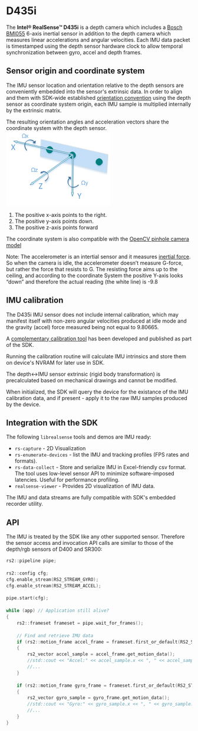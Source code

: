 # D435i

The **Intel® RealSense™ D435i** is a depth camera which includes a [Bosch BMI055](https://www.bosch-sensortec.com/bst/products/all_products/bmi055) 6-axis inertial sensor in addition to the depth camera which measures linear accelerations and angular velocities. Each IMU data packet is timestamped using the depth sensor hardware clock to allow temporal synchronization between gyro, accel and depth frames.

## <a name="origin">Sensor origin and coordinate system</a>
The IMU sensor location and orientation relative to the depth sensors are conveniently embedded into the sensor's extrinsic data. In order to align and them with SDK-wide established [orientation convention](https://github.com/IntelRealSense/librealsense/wiki/Projection-in-RealSense-SDK-2.0#point-coordinates) using the depth sensor as coordinate system origin, each IMU sample is multiplied internally by the extrinsic matrix.

The resulting orientation angles and acceleration vectors share the coordinate system with the depth sensor.  
![D400 Depth Sensor Orientation angles](./img/LRS_CS_axis_base.png)  
1.  The positive x-axis points to the right.  
2.  The positive y-axis points down.  
3.  The positive z-axis points forward  

The coordinate system is also compatible with the [OpenCV pinhole camera model](https://docs.opencv.org/3.4.0/d9/d0c/group__calib3d.html)  

Note: The accelerometer is an intertial sensor and it measures [inertial force](https://www.merriam-webster.com/dictionary/inertial%20force#:~:text=%3A%20a%20force%20opposite%20in%20direction,the%20mass%20of%20the%20body). So when the camera is idle, the accelerometer doesn’t measure G-force, but rather the force that resists to G. The resisting force aims up to the ceiling, and according to the coordinate System the positive Y-axis looks “down” and therefore the actual reading (the white line) is -9.8


## <a name="imu_calibration">IMU calibration</a>
The D435i IMU sensor does not include internal calibration, which may manifest itself with non-zero angular velocities produced at idle mode and the gravity (accel) force measured being not equal to 9.80665.

A [complementary calibration tool](https://github.com/IntelRealSense/librealsense/tree/development/tools/rs-imu-calibration#rs-imu-calibration-tool) has been developed and published as part of the SDK.  

Running the calibration routine will calculate IMU intrinsics and store them on device's NVRAM for later use in SDK.

The depth<->IMU sensor extrinsic (rigid body transformation) is precalculated based on mechanical drawings and cannot be modified.
 
When initialized, the SDK will query the device for the existance of the IMU calibration data, and if present - apply it to the raw IMU samples produced by the device.

## Integration with the SDK
The following `librealsense` tools and demos are IMU ready:
 - `rs-capture` - 2D Visualization
 - `rs-enumerate-devices` - list the IMU and tracking profiles (FPS rates and formats).  
 - `rs-data-collect` - Store and serialize IMU in Excel-friendly csv format. The tool uses low-level sensor API to minimize software-imposed latencies. Useful for performance profiling.  
 - `realsense-viewer` - Provides 2D visualization of IMU data.

The IMU and data streams are fully compatible with SDK's embedded recorder utility.  

## API
The IMU is treated by the SDK like any other supported sensor. Therefore the sensor access and invocation API calls are similar to those of the depth/rgb sensors of D400 and SR300:

```cpp
rs2::pipeline pipe;

rs2::config cfg;
cfg.enable_stream(RS2_STREAM_GYRO);
cfg.enable_stream(RS2_STREAM_ACCEL);

pipe.start(cfg);

while (app) // Application still alive?
{
    rs2::frameset frameset = pipe.wait_for_frames();

    // Find and retrieve IMU data
    if (rs2::motion_frame accel_frame = frameset.first_or_default(RS2_STREAM_ACCEL))
    {
        rs2_vector accel_sample = accel_frame.get_motion_data();
        //std::cout << "Accel:" << accel_sample.x << ", " << accel_sample.y << ", " << accel_sample.z << std::endl;
        //...
    }

    if (rs2::motion_frame gyro_frame = frameset.first_or_default(RS2_STREAM_GYRO))
    {
        rs2_vector gyro_sample = gyro_frame.get_motion_data();
        //std::cout << "Gyro:" << gyro_sample.x << ", " << gyro_sample.y << ", " << gyro_sample.z << std::endl;
        //...
    }
}
```

